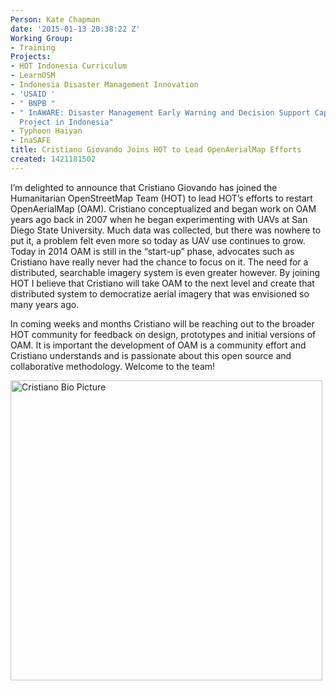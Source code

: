 ```yaml
---
Person: Kate Chapman
date: '2015-01-13 20:38:22 Z'
Working Group:
- Training
Projects:
- HOT Indonesia Curriculum
- LearnOSM
- Indonesia Disaster Management Innovation
- 'USAID '
- " BNPB "
- " InAWARE: Disaster Management Early Warning and Decision Support Capacity Enhancement
  Project in Indonesia"
- Typhoon Haiyan
- InaSAFE
title: Cristiano Giovando Joins HOT to Lead OpenAerialMap Efforts
created: 1421181502
---
```

<p>I’m delighted to announce that Cristiano Giovando has joined the Humanitarian OpenStreetMap Team (HOT) to lead HOT’s efforts to restart OpenAerialMap (OAM). Cristiano conceptualized and began work on OAM years ago back in 2007 when he began experimenting with UAVs at San Diego State University. Much data was collected, but there was nowhere to put it, a problem felt even more so today as UAV use continues to grow. Today in 2014 OAM is still in the “start-up” phase, advocates such as Cristiano have really never had the chance to focus on it. The need for a distributed, searchable imagery system is even greater however. By joining HOT I believe that Cristiano will take OAM to the next level and create that distributed system to democratize aerial imagery that was envisioned so many years ago.&nbsp;</p><p>In coming weeks and months Cristiano will be reaching out to the broader HOT community for feedback on design, prototypes and initial versions of OAM. It is important the development of OAM is a community effort and Cristiano understands and is passionate about this open source and collaborative methodology. Welcome to the team!</p><p><img src="/sites/default/files/IMG_8849_Cri.jpg" alt="Cristiano Bio Picture" width="499" height="480"></p><p>&nbsp;</p>

